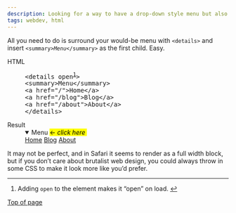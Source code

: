 ```yaml
---
description: Looking for a way to have a drop-down style menu but also want to remain a card carrying member of the #nocss club? Then you’ll want to look after the details.</big></p>
tags: webdev, html
---
```

All you need to do is surround your would-be menu with <code>&lt;details&gt;</code> and insert <code>&lt;summary&gt;<var title="Or something else">Menu</var>&lt;/summary&gt;</code> as the first child. Easy.

<dl>
<dt>HTML</dt>
<dd>
<pre>&lt;details open<sup><a href="#fn:1" name="fnref:1">1</a></sup>&gt;
&lt;summary&gt;Menu&lt;/summary&gt;
&lt;a href="/"&gt;Home&lt;/a&gt;
&lt;a href="/blog"&gt;Blog&lt;/a&gt;
&lt;a href="/about"&gt;About&lt;/a&gt;
&lt;/details&gt;</pre>
</dd>

<dt>Result</dt>
<dd>
<details open>
<summary>Menu <mark>← <em>click here</em>&nbsp;</mark></summary>
<a href="/">Home</a>
<a href="/blog">Blog</a>
<a href="/about">About</a>
</details>
</dd>
</dl>

It may not be perfect, and in Safari it seems to render as a full width block, but if you don’t care about brutalist web design, you  could always throw in some CSS to make it look more like you’d prefer.

<hr color="silver" size="0.5px">

<ol aria-label="Footnotes">
<li id="fn:1">Adding <code>open</code> to the element makes it “open” on load. <a href="#fnref:1">↩</a></li>
</ol>

<a href="#top" id="bottom" accesskey="g" aria-label="Back to top of page">Top of page</a>
